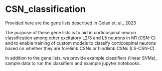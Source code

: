 # CSN_classification

Provided here are the gene lists described in Golan et. al., 2023


The purpose of these gene lists is to aid in corticospinal neuron classification among other excitatory L2/3 and L5 neurons in M1 (CSN-C) and to enable training of custom models to classify corticospinal neurons based on whether they are forelimb CSNs or hindlimb CSNs (LS-CSN-C). 

In addition to the gene lists, we provide example classifiers (linear SVMs), sample data to run the classifiers and example jupyter notebooks.
